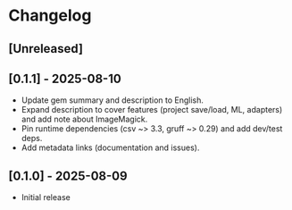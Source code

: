 # Changelog

## [Unreleased]

## [0.1.1] - 2025-08-10

- Update gem summary and description to English.
- Expand description to cover features (project save/load, ML, adapters) and add note about ImageMagick.
- Pin runtime dependencies (csv ~> 3.3, gruff ~> 0.29) and add dev/test deps.
- Add metadata links (documentation and issues).

## [0.1.0] - 2025-08-09

- Initial release
